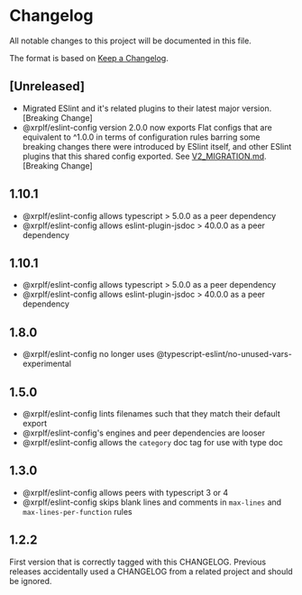 # Changelog

All notable changes to this project will be documented in this file.

The format is based on [Keep a Changelog](https://keepachangelog.com/en/1.0.0/).

## [Unreleased]
- Migrated ESlint and it's related plugins to their latest major version. [Breaking Change]
- @xrplf/eslint-config version 2.0.0 now exports Flat configs that are equivalent to ^1.0.0 in terms of configuration rules barring some breaking changes there were introduced by ESlint itself, and other ESlint plugins that this shared config exported. See [V2_MIGRATION.md](./V2_MIGRATION.md). [Breaking Change]

## 1.10.1
- @xrplf/eslint-config allows typescript > 5.0.0 as a peer dependency
- @xrplf/eslint-config allows eslint-plugin-jsdoc > 40.0.0 as a peer dependency

## 1.10.1
- @xrplf/eslint-config allows typescript > 5.0.0 as a peer dependency
- @xrplf/eslint-config allows eslint-plugin-jsdoc > 40.0.0 as a peer dependency

## 1.8.0
- @xrplf/eslint-config no longer uses @typescript-eslint/no-unused-vars-experimental

## 1.5.0
- @xrplf/eslint-config lints filenames such that they match their default export
- @xrplf/eslint-config's engines and peer dependencies are looser
- @xrplf/eslint-config allows the `category` doc tag for use with type doc

## 1.3.0
- @xrplf/eslint-config allows peers with typescript 3 or 4
- @xrplf/eslint-config skips blank lines and comments in
  `max-lines` and `max-lines-per-function` rules

## 1.2.2
First version that is correctly tagged with this CHANGELOG. Previous releases
accidentally used a CHANGELOG from a related project and should be ignored.
